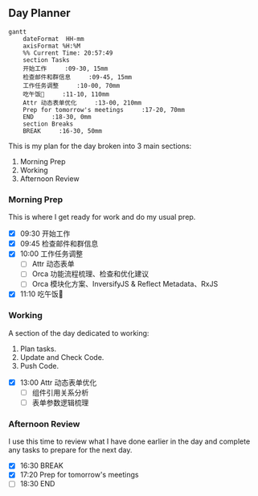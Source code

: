 ## Day Planner
```mermaid
gantt
    dateFormat  HH-mm
    axisFormat %H:%M
    %% Current Time: 20:57:49
    section Tasks
    开始工作     :09-30, 15mm
    检查邮件和群信息     :09-45, 15mm
    工作任务调整     :10-00, 70mm
    吃午饭🥣     :11-10, 110mm
    Attr 动态表单优化     :13-00, 210mm
    Prep for tomorrow's meetings     :17-20, 70mm
    END     :18-30, 0mm
    section Breaks
    BREAK     :16-30, 50mm
```

This is my plan for the day broken into 3 main sections:
1. Morning Prep
2. Working
3. Afternoon Review

### Morning Prep

This is where I get ready for work and do my usual prep.

- [x] 09:30 开始工作
- [x] 09:45 检查邮件和群信息
- [x] 10:00 工作任务调整
  - [ ] Attr 动态表单
  - [ ] Orca 功能流程梳理、检查和优化建议
  - [ ] Orca 模块化方案、InversifyJS & Reflect Metadata、RxJS 
- [x] 11:10 吃午饭🥣

### Working

A section of the day dedicated to working:

1. Plan tasks.
2. Update and Check Code.
3. Push Code.
   
- [x] 13:00 Attr 动态表单优化
  - [ ] 组件引用关系分析
  - [ ] 表单参数逻辑梳理

### Afternoon Review

I use this time to review what I have done earlier in the day and complete any tasks to prepare for the next day.

- [x] 16:30 BREAK
- [x] 17:20 Prep for tomorrow's meetings
- [ ] 18:30 END